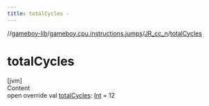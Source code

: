 ```yaml
---
title: totalCycles -
---
```

//[gameboy-lib](../../index.md)/[gameboy.cpu.instructions.jumps](../index.md)/[JR_cc_n](index.md)/[totalCycles](total-cycles.md)



# totalCycles  
[jvm]  
Content  
open override val [totalCycles](total-cycles.md): [Int](https://kotlinlang.org/api/latest/jvm/stdlib/kotlin/-int/index.html) = 12  



